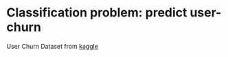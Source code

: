 # Classification problem: predict user-churn

User Churn Dataset from [kaggle](https://www.kaggle.com/datasets/fridrichmrtn/user-churn-dataset)
